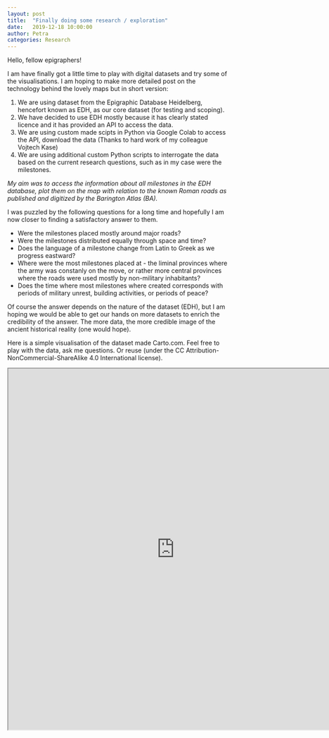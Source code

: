 ```yaml
---
layout: post
title:  "Finally doing some research / exploration"
date:   2019-12-18 10:00:00
author: Petra
categories: Research
---
```


Hello, fellow epigraphers!

I am have finally got a little time to play with digital datasets and try some of the visualisations. I am hoping to make more detailed post on the technology behind the lovely maps but in short version:

1. We are using dataset from the Epigraphic Database Heidelberg, hencefort known as EDH, as our core dataset (for testing and scoping).
2. We have decided to use EDH mostly because it has clearly stated licence and it has provided an API to access the data.
3. We are using custom made scipts in Python via Google Colab to access the API, download the data (Thanks to hard work of my colleague Vojtech Kase)
4. We are using additional custom Python scripts to interrogate the data based on the current research questions, such as in my case were the milestones.

*My aim was to access the information about all milestones in the EDH database, plot them on the map with relation to the known Roman roads as published and digitized by the Barington Atlas (BA).*

I was puzzled by the following questions for a long time and hopefully I am now closer to finding a satisfactory answer to them.

* Were the milestones placed mostly around major roads?
* Were the milestones distributed equally through space and time?
* Does the language of a milestone change from Latin to Greek as we progress eastward?
* Where were the most milestones placed at - the liminal provinces where the army was constanly on the move, or rather more central provinces where the roads were used mostly by non-military inhabitants?
* Does the time where most milestones where created corresponds with periods of military unrest, building activities, or periods of peace?

Of course the answer depends on the nature of the dataset (EDH), but I am hoping we would be able to get our hands on more datasets to enrich the credibility of the answer. The more data, the more credible image of the ancient historical reality (one would hope).

Here is a simple visualisation of the dataset made Carto.com. Feel free to play with the data, ask me questions. Or reuse (under the CC Attribution-NonCommercial-ShareAlike 4.0 International license).

<div align="center">
<iframe width="150%" height="820" frameborder="3" src="https://petrajanouchova.carto.com/builder/e6536d2c-bfee-4eeb-9fcb-7de39bbf1265/embed" allowfullscreen webkitallowfullscreen mozallowfullscreen oallowfullscreen msallowfullscreen>


